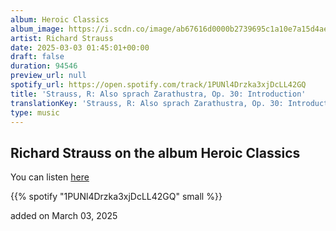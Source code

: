 ```yaml
---
album: Heroic Classics
album_image: https://i.scdn.co/image/ab67616d0000b2739695c1a10e7a15d4ae26aa53
artist: Richard Strauss
date: 2025-03-03 01:45:01+00:00
draft: false
duration: 94546
preview_url: null
spotify_url: https://open.spotify.com/track/1PUNl4Drzka3xjDcLL42GQ
title: 'Strauss, R: Also sprach Zarathustra, Op. 30: Introduction'
translationKey: 'Strauss, R: Also sprach Zarathustra, Op. 30: Introduction'
type: music
---
```


## Richard Strauss on the album Heroic Classics

You can listen [here](https://open.spotify.com/track/1PUNl4Drzka3xjDcLL42GQ)

{{% spotify "1PUNl4Drzka3xjDcLL42GQ" small %}}

added on March 03, 2025